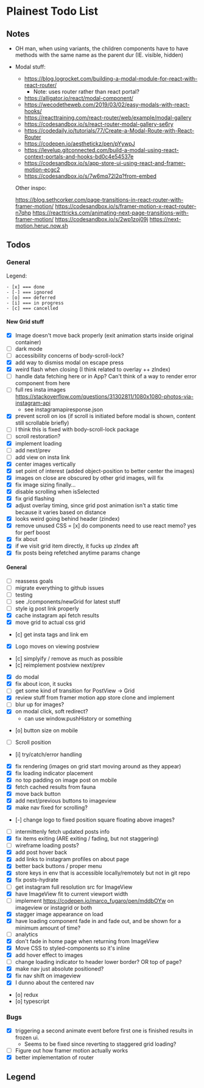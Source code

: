 # Plainest Todo List

## Notes

- OH man, when using variants, the children components have to have methods with the same name as the parent dur (IE. visible, hidden)
- Modal stuff:

  - https://blog.logrocket.com/building-a-modal-module-for-react-with-react-router/
    - Note: uses router rather than react portal?
  - https://alligator.io/react/modal-component/
  - https://wecodetheweb.com/2019/03/02/easy-modals-with-react-hooks/
  - https://reacttraining.com/react-router/web/example/modal-gallery
  - https://codesandbox.io/s/react-router-modal-gallery-se6ry
  - https://codedaily.io/tutorials/77/Create-a-Modal-Route-with-React-Router
  - https://codepen.io/aesthetickz/pen/pYywpJ
  - https://levelup.gitconnected.com/build-a-modal-using-react-context-portals-and-hooks-bd0c4e54537e
  - https://codesandbox.io/s/app-store-ui-using-react-and-framer-motion-ecgc2
  - https://codesandbox.io/s/7w6mq72l2q?from-embed

  Other inspo:

  https://blog.sethcorker.com/page-transitions-in-react-router-with-framer-motion/
  https://codesandbox.io/s/framer-motion-x-react-router-n7qhp
  https://reacttricks.com/animating-next-page-transitions-with-framer-motion/
  https://codesandbox.io/s/2wp1zoj09j
  https://next-motion.heruc.now.sh

## Todos

### General

Legend:

```
- [x] === done
- [-] === ignored
- [o] === deferred
- [i] === in progress
- [c] === cancelled
```

#### New Grid stuff

- [x] Image doesn't move back properly (exit animation starts inside original container)
- [ ] dark mode
- [ ] accessibility concerns of body-scroll-lock?
- [x] add way to dismiss modal on escape press
- [x] weird flash when closing (I think related to overlay ++ zIndex)
- [ ] handle data fetching here or in App? Can't think of a way to render error component from here
- [ ] full res insta images https://stackoverflow.com/questions/31302811/1080x1080-photos-via-instagram-api
  - see instagramapiresponse.json
- [x] prevent scroll on ios (if scroll is initiated before modal is shown, content still scrollable briefly)
- [ ] I think this is fixed with body-scroll-lock package
- [ ] scroll restoration?
- [x] implement loading
- [ ] add next/prev
- [ ] add view on insta link
- [x] center images vertically
- [x] set point of interest (added object-position to better center the images)
- [x] images on close are obscured by other grid images, will fix
- [x] fix image sizing finally...
- [x] disable scrolling when isSelected
- [x] fix grid flashing
- [x] adjust overlay timing, since grid post animation isn't a static time
      because it varies based on distance
- [x] looks weird going behind header (zindex)
- [x] remove unused CSS
      = [x] do components need to use react memo? yes for perf boost
- [x] fix about
- [x] if we visit grid item directly, it fucks up zIndex aft
- [x] fix posts being refetched anytime params change

#### General

- [ ] reassess goals
- [ ] migrate everything to github issues
- [ ] testing
- [ ] see ./components/newGrid for latest stuff
- [ ] style ig post link properly
- [x] cache instagram api fetch results
- [x] move grid to actual css grid
- [c] get insta tags and link em
- [x] Logo moves on viewing postview
- [c] simplyify / remove as much as possible
- [c] reimplement postview next/prev
- [x] do modal
- [x] fix about icon, it sucks
- [ ] get some kind of transition for PostView -> Grid
- [x] review stuff from framer motion app store clone and implement
- [ ] blur up for images?
- [x] on modal click, soft redirect?
  - can use window.pushHistory or something
- [o] button size on mobile
- [ ] Scroll position
- [i] try/catch/error handling
- [x] fix rendering (images on grid start moving around as they appear)
- [x] fix loading indicator placement
- [x] no top padding on image post on mobile
- [x] fetch cached results from fauna
- [x] move back button
- [x] add next/previous buttons to imageview
- [x] make nav fixed for scrolling?
- [-] change logo to fixed position square floating above images?
- [ ] intermittenly fetch updated posts info
- [x] fix items exiting (ARE exiting / fading, but not staggering)
- [ ] wireframe loading posts?
- [x] add post hover back
- [x] add links to instagram profiles on about page
- [x] better back buttons / proper menu
- [x] store keys in env that is accessible locally/remotely but not in git repo
- [x] fix posts-hydrate
- [ ] get instagram full resolution src for ImageView
- [x] have ImageView fit to current viewport width
- [ ] implement https://codepen.io/marco_fugaro/pen/mddbOYw on imageview or instagrid or both
- [x] stagger image appearance on load
- [x] have loading component fade in and fade out, and be shown for a minimum amount of time?
- [ ] analytics
- [x] don't fade in home page when returning from ImageView
- [x] Move CSS to styled-components so it's inline
- [x] add hover effect to images
- [ ] change loading indicator to header lower border? OR top of page?
- [x] make nav just absolute positioned?
- [x] fix nav shift on imageview
- [x] I dunno about the centered nav
- [o] redux
- [o] typescript

### Bugs

- [x] triggering a second animate event before first one is finished results in frozen ui.
  - Seems to be fixed since reverting to staggered grid loading?
- [ ] Figure out how framer motion actually works
- [x] better implementation of router

## Legend
